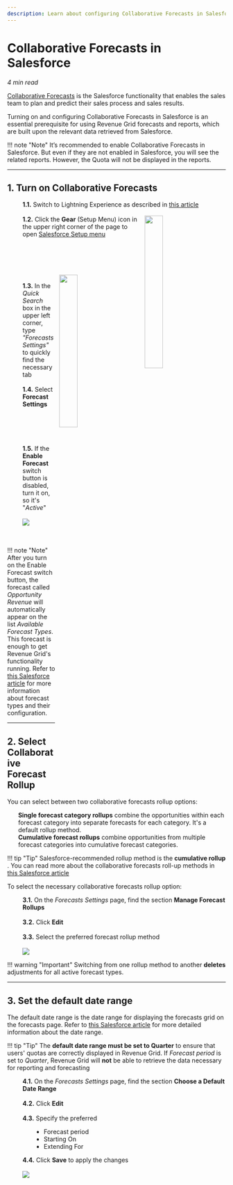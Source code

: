 ```yaml
---
description: Learn about configuring Collaborative Forecasts in Salesforce
---
```


# Collaborative Forecasts in Salesforce

*4 min read*  

<!-- ShareThis BEGIN --> 
<div class="addthis_inline_share_toolbox"></div>
<!-- End ShareThis --> 

[Collaborative Forecasts](https://help.salesforce.com/s/articleView?id=sf.forecasts3_setup_intro.htm&type=5) is the Salesforce functionality that enables the sales team to plan and predict their sales process and sales results.   

Turning on and configuring Collaborative Forecasts in Salesforce is an essential prerequisite for using Revenue Grid forecasts and reports, which are built upon the relevant data retrieved from Salesforce. 

!!! note "Note"
    It’s recommended to enable Collaborative Forecasts in Salesforce. But even if they are not enabled in Salesforce, you will see the related reports. However, the Quota will not be displayed in the reports. 
    <br>

 <hr>

## 1. Turn on Collaborative Forecasts 

<p style="margin-left:7%">
<b>1.1.</b> Switch to Lightning Experience as described in <a href="https://help.salesforce.com/s/articleView?language=en_US&id=000337767&mode=1&type=1" target="_blank">this article</a>
<br><br>
<img src="..\..\assets\images\intelligence-package\collaborative-forecasts\gear.png" style="width: 30%; float: right;margin-left:2%; margin-right: 10%;">
<b>1.2.</b> Click the <b>Gear</b> (Setup Menu) icon in the upper right corner of the page to open <a href="https://help.salesforce.com/articleView?id=basics_nav_setup.htm&type=0" target="_blank">Salesforce Setup menu</a> 
<br><br><br><br><br><br>
<img src="..\..\assets\images\intelligence-package\collaborative-forecasts\forecasts-settings.png" style="width: 30%; float: right;margin-left:2%; margin-right: 10%;">
<br>
<b>1.3.</b> In the <i>Quick Search</i> box in the upper left corner, type <i>"Forecasts Settings"</i> to quickly find the necessary tab
<br><br>
<b>1.4.</b> Select <b>Forecast Settings</b>  
<br><br><br><br><br><br>
<b>1.5.</b> If the <b>Enable Forecast</b> switch button is disabled, turn it on, so it's "<i>Active</i>"
<br><br>
<img src="..\..\assets\images\intelligence-package\collaborative-forecasts\active.png">
<br>
<br><br>
</p>

!!! note "Note"
    After you turn on the Enable Forecast switch button, the forecast called *Opportunity Revenue* will automatically appear on the list *Available Forecast Types*. This forecast is enough to get Revenue Grid's functionality running. Refer to [this Salesforce article](https://help.salesforce.com/s/articleView?id=sf.forecasts3_enabling_data_sources.htm&type=5) for more information about forecast types and their configuration. 


<hr>


## 2. Select Collaborative Forecast Rollup 

You can select between two collaborative forecasts rollup options: 
<p style="margin-left:5%">
    <b>Single forecast category rollups</b> combine the opportunities within each forecast category into separate forecasts for each category. It's a default rollup method. 
<br>
    <b>Cumulative forecast rollups</b> combine opportunities from multiple forecast categories into cumulative forecast categories. 
</p>

!!! tip "Tip"
    Salesforce-recommended rollup method is the **cumulative rollup** . You can read more about the collaborative forecasts roll-up methods in [this Salesforce article](https://help.salesforce.com/s/articleView?id=sf.forecasts3_cumulative_columns_overview.htm&type=5)
<br>

To select the necessary collaborative forecasts rollup option:

<p style="margin-left:7%">
    <b>3.1.</b> On the  <i>Forecasts Settings</i> page, find the section <b>Manage Forecast Rollups</b>
        <br><br>
    <b>3.2.</b> Click <b>Edit</b>
        <br><br>
    <b>3.3.</b> Select the preferred forecast rollup method 
    <br><br>
        <img src="..\..\assets\images\intelligence-package\collaborative-forecasts\3.3.png" class="minimized" >
    <br>
</p>

!!! warning "Important" 
    Switching from one rollup method to another **deletes** adjustments for all active forecast types. 
    
<hr>

## 3. Set the default date range  

The default date range is the date range for displaying the forecasts grid on the forecasts page. Refer to [this Salesforce article](https://help.salesforce.com/s/articleView?id=sf.forecasts3_defining_forecasts_range.htm&type=5) for more detailed information about the date range. 

!!! tip "Tip"
    The **default date range must be set to Quarter** to ensure that users' quotas are correctly displayed in Revenue Grid. If *Forecast period* is set to *Quarter*, Revenue Grid will **not** be able to retrieve the data necessary for reporting and forecasting 

<p style="margin-left:7%"> 
    <b>4.1.</b> On the <i>Forecasts Settings</i> page, find the section <b>Choose a Default Date Range</b>
        <br><br>
    <b>4.2.</b> Click <b>Edit</b> 
        <br><br>
    <b>4.3.</b> Specify the preferred
 </p>
 <ul style="margin-left:12%">
        <li>Forecast period</li>
        <li>Starting On</li>
        <li>Extending For</li>
 </ul>
 <p style="margin-left:7%"> 
    <b>4.4.</b> Click <b>Save</b> to apply the changes 
    <br><br>
        <img src="..\..\assets\images\intelligence-package\collaborative-forecasts\4.3.png" class="minimized">
        <br>
</p>
 
 
